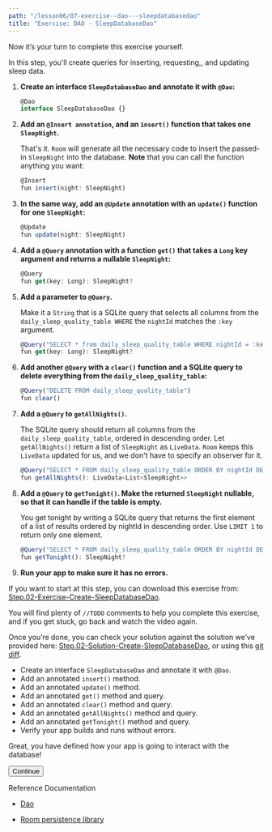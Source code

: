 ```yaml
---
path: "/lesson06/07-exercise--dao---sleepdatabasedao"
title: "Exercise: DAO - SleepDatabaseDao"
---
```


<youtube id="FOkrFmczOmw"></youtube>

<p>Now it’s your turn to complete this exercise yourself.</p>
<p>In this step, you'll create queries for inserting, requesting,, and updating sleep data.</p>
<ol>
<li><p><strong>Create an interface <code>SleepDatabaseDao</code> and annotate it with <code>@Dao</code>:</strong></p>

```ts
@Dao
interface SleepDatabaseDao {}
```

</li>
<li><p><strong>Add an <code>@Insert annotation</code>, and an <code>insert()</code> function that takes one <code>SleepNight</code>.</strong></p>
<p>That's it. <code>Room</code> will generate all the necessary code to insert the passed-in <code>SleepNight</code> into the database. <strong>Note</strong> that you can call the function anything you want:</p>

```ts
@Insert
fun insert(night: SleepNight)
```

</li>
<li><p><strong>In the same way, add an <code>@Update</code> annotation with an <code>update()</code> function for one <code>SleepNight</code>:</strong></p>

```ts
@Update
fun update(night: SleepNight)
```

</li>
<li><p><strong>Add a <code>@Query</code> annotation with a function <code>get()</code> that takes a <code>Long</code> key argument and returns a nullable <code>SleepNight</code>:</strong></p>

```ts
@Query
fun get(key: Long): SleepNight?
```

</li>
<li><p><strong>Add a parameter to <code>@Query</code>.</strong></p>
<p>Make it a <code>String</code> that is a SQLite query that selects all columns from the <code>daily_sleep_quality_table WHERE</code> the <code>nightId</code> matches the <code>:key</code> argument.</p>

```ts
@Query("SELECT * from daily_sleep_quality_table WHERE nightId = :key")
fun get(key: Long): SleepNight?
```

</li>
<li><p><strong>Add another <code>@Query</code> with a <code>clear()</code> function and a SQLite query to delete everything from the <code>daily_sleep_quality_table</code>:</strong></p>

```ts
@Query("DELETE FROM daily_sleep_quality_table")
fun clear()
```

</li>
<li><p><strong>Add a <code>@Query</code> to <code>getAllNights()</code>. </strong></p>
<p>The SQLite query should return all columns from the <code>daily_sleep_quality_table</code>, ordered in descending order. Let <code>getAllNights()</code> return a list of <code>SleepNight</code> as <code>LiveData</code>. <code>Room</code> keeps this <code>LiveData</code> updated for us, and we don't have to specify an observer for it.</p>

```ts
@Query("SELECT * FROM daily_sleep_quality_table ORDER BY nightId DESC")
fun getAllNights(): LiveData<List<SleepNight>>
```

</li>
<li><p><strong>Add a <code>@Query</code> to <code>getTonight()</code>. Make the returned <code>SleepNight</code> nullable, so that it can handle if the table is empty.</strong></p>
<p>You get tonight by writing a SQLite query that returns the first element of a list of results ordered by nightId in descending order. Use <code>LIMIT 1</code> to return only one element.</p>

```ts
@Query("SELECT * FROM daily_sleep_quality_table ORDER BY nightId DESC LIMIT 1")
fun getTonight(): SleepNight?
```

</li>
<li><p><strong>Run your app to make sure it has no errors.</strong></p>
</li>
</ol>
<p>If you want to start at this step, you can download this exercise from: <a target="_blank" href="https://github.com/udacity/andfun-kotlin-sleep-tracker/archive/Step.02-Exercise-Create-SleepDatabaseDao.zip">Step.02-Exercise-Create-SleepDatabaseDao</a>.</p>
<p>You will find plenty of <code>//TODO</code> comments to help you complete this exercise, and if you get stuck, go back and watch the video again.</p>
<p>Once you’re done, you can check your solution against the solution we’ve provided here: <a target="_blank" href="https://github.com/udacity/andfun-kotlin-sleep-tracker/tree/Step.02-Solution-Create-SleepDatabaseDao">Step.02-Solution-Create-SleepDatabaseDao</a>, or using this <a target="_blank" href="https://github.com/udacity/andfun-kotlin-sleep-tracker/compare/Step.02-Exercise-Create-SleepDatabaseDao...Step.02-Solution-Create-SleepDatabaseDao">git diff</a>.</p>

<text-box variant='learningObjectives' name='Complete the following tasks to create a <code>SleepDatabase</code> DAO.'>

- Create an interface <code>SleepDatabaseDao</code> and annotate it with <code>@Dao</code>.
- Add an annotated <code>insert()</code> method.
- Add an annotated <code>update()</code> method.
- Add an annotated <code>get()</code> method and query.
- Add an annotated <code>clear()</code> method and query.
- Add an annotated <code>getAllNights()</code> method and query.
- Add an annotated <code>getTonight()</code> method and query.
- Verify your app builds and runs without errors.

</text-box>

<p>Great, you have defined how your app is going to interact with the database!</p>
<button>Continue</button>

<p>Reference Documentation</p>
<ul>
<li><p><a target="_blank" href="https://developer.android.com/reference/android/arch/persistence/room/Dao.html">Dao</a></p>
</li>
<li><p><a target="_blank" href="https://developer.android.com/training/data-storage/room/index.html">Room persistence library</a></p>
</li>
</ul>
